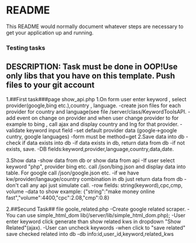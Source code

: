 # README #

This README would normally document whatever steps are necessary to get your application up and running.

### Testing tasks ###
DESCRIPTION: Task must be done in OOP!Use only libs that you have on this template. Push files to your git account
--------------------------------
1.##First task###page show_api.php
   1.On form user enter keyword , select provider(google,bing etc.),country , language.
          -create json files for each provider for country and language(see file /server/class/KeywordToolsAPI.
          -add event on change on provider and when user change provider to for example to bing , call ajax and display country and lng for that provider.
          -validate keyword input field
          -set default provider data (google->google cuntry, google languages)
          -form must be method=get
    2.Save data into db
          -check if data exists into db
          -if data exists in db, return data from db
          -if not exists, save.
          -DB fields:keyword,provider,language,country,data,date.

   3.Show data
     -show data from db or show data from api
     -If user select keyword "php", provider bing etc. call /json/bing.json and display data into table. For google call /json/google.json etc.
     -if we have kw/provider/langauge/country combination in db  just return data from db
     -don't call any api just simulate call.
     -row fields: string(keyword),cpc,cmp, volume
     -data to show example: {"string":"make money online fast","volume":4400,"cpc":2.08,"cmp":0.8}


2.##Secund Task## file goole_related.php
        -Create google related scraper.
        -You can use simple_html_dom lib(/server/lib/simple_html_dom.php);
        -User enter keyword click generate than show related kws in dropdown "Show Related"(ajax).
        -User can uncheck keywords
        -when click to "save related" save checked related into db
        -db info:id,user_id,keyword,related_kws


